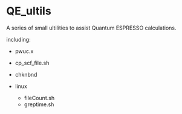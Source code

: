 # QE_ultils

A series of small ultilities to assist Quantum ESPRESSO calculations.

including:

* pwuc.x

* cp_scf_file.sh

* chknbnd

* linux
  * fileCount.sh
  * greptime.sh

